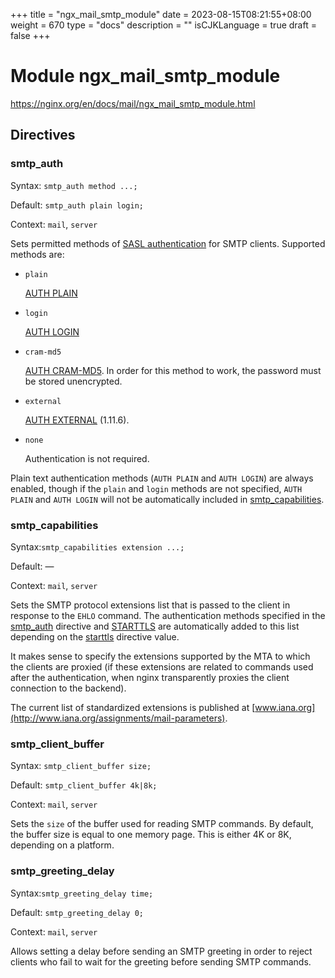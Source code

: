 +++
title = "ngx_mail_smtp_module"
date = 2023-08-15T08:21:55+08:00
weight = 670
type = "docs"
description = ""
isCJKLanguage = true
draft = false
+++

# Module ngx_mail_smtp_module

https://nginx.org/en/docs/mail/ngx_mail_smtp_module.html



## Directives



### smtp_auth

  Syntax:  `smtp_auth method ...;`

  Default: `smtp_auth plain login;`

  Context: `mail`, `server`


Sets permitted methods of [SASL authentication](https://datatracker.ietf.org/doc/html/rfc2554) for SMTP clients. Supported methods are:

- `plain`

  [AUTH PLAIN](https://datatracker.ietf.org/doc/html/rfc4616)

- `login`

  [AUTH LOGIN](https://datatracker.ietf.org/doc/html/draft-murchison-sasl-login-00)

- `cram-md5`

  [AUTH CRAM-MD5](https://datatracker.ietf.org/doc/html/rfc2195). In order for this method to work, the password must be stored unencrypted.

- `external`

  [AUTH EXTERNAL](https://datatracker.ietf.org/doc/html/rfc4422) (1.11.6).

- `none`

  Authentication is not required.



Plain text authentication methods (`AUTH PLAIN` and `AUTH LOGIN`) are always enabled, though if the `plain` and `login` methods are not specified, `AUTH PLAIN` and `AUTH LOGIN` will not be automatically included in [smtp_capabilities](https://nginx.org/en/docs/mail/ngx_mail_smtp_module.html#smtp_capabilities).



### smtp_capabilities

  Syntax:`smtp_capabilities extension ...;`

  Default: —

  Context: `mail`, `server`


Sets the SMTP protocol extensions list that is passed to the client in response to the `EHLO` command. The authentication methods specified in the [smtp_auth](https://nginx.org/en/docs/mail/ngx_mail_smtp_module.html#smtp_auth) directive and [STARTTLS](https://datatracker.ietf.org/doc/html/rfc3207) are automatically added to this list depending on the [starttls](https://nginx.org/en/docs/mail/ngx_mail_ssl_module.html#starttls) directive value.

It makes sense to specify the extensions supported by the MTA to which the clients are proxied (if these extensions are related to commands used after the authentication, when nginx transparently proxies the client connection to the backend).

The current list of standardized extensions is published at [www.iana.org](http://www.iana.org/assignments/mail-parameters).



### smtp_client_buffer

  Syntax:  `smtp_client_buffer size;`

  Default: `smtp_client_buffer 4k|8k;`

  Context: `mail`, `server`


Sets the `size` of the buffer used for reading SMTP commands. By default, the buffer size is equal to one memory page. This is either 4K or 8K, depending on a platform.



### smtp_greeting_delay

  Syntax:`smtp_greeting_delay time;`

  Default: `smtp_greeting_delay 0;`

  Context: `mail`, `server`


Allows setting a delay before sending an SMTP greeting in order to reject clients who fail to wait for the greeting before sending SMTP commands.